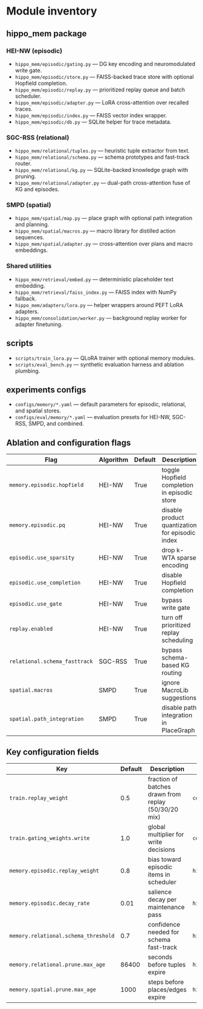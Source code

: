 # Module inventory

## hippo_mem package

### HEI-NW (episodic)
- `hippo_mem/episodic/gating.py` — DG key encoding and neuromodulated write gate.
- `hippo_mem/episodic/store.py` — FAISS-backed trace store with optional Hopfield completion.
- `hippo_mem/episodic/replay.py` — prioritized replay queue and batch scheduler.
- `hippo_mem/episodic/adapter.py` — LoRA cross-attention over recalled traces.
- `hippo_mem/episodic/index.py` — FAISS vector index wrapper.
- `hippo_mem/episodic/db.py` — SQLite helper for trace metadata.

### SGC-RSS (relational)
- `hippo_mem/relational/tuples.py` — heuristic tuple extractor from text.
- `hippo_mem/relational/schema.py` — schema prototypes and fast-track router.
- `hippo_mem/relational/kg.py` — SQLite-backed knowledge graph with pruning.
- `hippo_mem/relational/adapter.py` — dual-path cross-attention fuse of KG and episodes.

### SMPD (spatial)
- `hippo_mem/spatial/map.py` — place graph with optional path integration and planning.
- `hippo_mem/spatial/macros.py` — macro library for distilled action sequences.
- `hippo_mem/spatial/adapter.py` — cross-attention over plans and macro embeddings.

### Shared utilities
- `hippo_mem/retrieval/embed.py` — deterministic placeholder text embedding.
- `hippo_mem/retrieval/faiss_index.py` — FAISS index with NumPy fallback.
- `hippo_mem/adapters/lora.py` — helper wrappers around PEFT LoRA adapters.
- `hippo_mem/consolidation/worker.py` — background replay worker for adapter finetuning.

## scripts
- `scripts/train_lora.py` — QLoRA trainer with optional memory modules.
- `scripts/eval_bench.py` — synthetic evaluation harness and ablation plumbing.

## experiments configs
- `configs/memory/*.yaml` — default parameters for episodic, relational, and spatial stores.
- `configs/eval/memory/*.yaml` — evaluation presets for HEI-NW, SGC-RSS, SMPD, and combined.

## Ablation and configuration flags

| Flag | Algorithm | Default | Description | Source |
| --- | --- | --- | --- | --- |
| `memory.episodic.hopfield` | HEI-NW | True | toggle Hopfield completion in episodic store | CLI `+ablate.memory.episodic.hopfield=false` |
| `memory.episodic.pq` | HEI-NW | True | disable product quantization for episodic index | CLI `+ablate.memory.episodic.pq=false` |
| `episodic.use_sparsity` | HEI-NW | True | drop k-WTA sparse encoding | Hydra `+ablate=episodic.use_sparsity=false` |
| `episodic.use_completion` | HEI-NW | True | disable Hopfield completion | Hydra `+ablate=episodic.use_completion=false` |
| `episodic.use_gate` | HEI-NW | True | bypass write gate | Hydra `+ablate=episodic.use_gate=false` |
| `replay.enabled` | HEI-NW | True | turn off prioritized replay scheduling | Hydra `+ablate=replay.enabled=false` |
| `relational.schema_fasttrack` | SGC-RSS | True | bypass schema-based KG routing | Hydra `+ablate=relational.schema_fasttrack=false` |
| `spatial.macros` | SMPD | True | ignore MacroLib suggestions | Hydra `+ablate=spatial.macros=false` |
| `spatial.path_integration` | SMPD | True | disable path integration in PlaceGraph | Hydra `+ablate=spatial.path_integration=false` |

## Key configuration fields

| Key | Default | Description | Module |
| --- | --- | --- | --- |
| `train.replay_weight` | 0.5 | fraction of batches drawn from replay (50/30/20 mix) | `configs/train.yaml` |
| `train.gating_weights.write` | 1.0 | global multiplier for write decisions | `configs/train.yaml` |
| `memory.episodic.replay_weight` | 0.8 | bias toward episodic items in scheduler | `hippo_mem/episodic/replay.py` |
| `memory.episodic.decay_rate` | 0.01 | salience decay per maintenance pass | `hippo_mem/consolidation/worker.py` |
| `memory.relational.schema_threshold` | 0.7 | confidence needed for schema fast-track | `hippo_mem/relational/schema.py` |
| `memory.relational.prune.max_age` | 86400 | seconds before tuples expire | `hippo_mem/consolidation/worker.py` |
| `memory.spatial.prune.max_age` | 1000 | steps before places/edges expire | `hippo_mem/consolidation/worker.py` |
